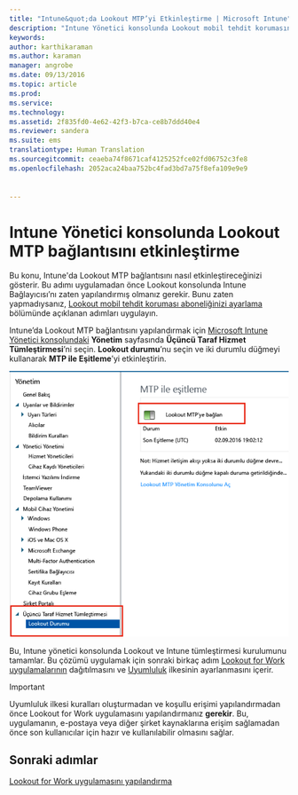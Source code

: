 ```yaml
---
title: "Intune&quot;da Lookout MTP’yi Etkinleştirme | Microsoft Intune"
description: "Intune Yönetici konsolunda Lookout mobil tehdit korumasını etkinleştirin."
keywords: 
author: karthikaraman
ms.author: karaman
manager: angrobe
ms.date: 09/13/2016
ms.topic: article
ms.prod: 
ms.service: 
ms.technology: 
ms.assetid: 2f835fd0-4e62-42f3-b7ca-ce8b7ddd40e4
ms.reviewer: sandera
ms.suite: ems
translationtype: Human Translation
ms.sourcegitcommit: ceaeba74f8671caf4125252fce02fd06752c3fe8
ms.openlocfilehash: 2052aca24baa752bc4fad3bd7a75f8efa109e9e9


---
```


# Intune Yönetici konsolunda Lookout MTP bağlantısını etkinleştirme
Bu konu, Intune'da Lookout MTP bağlantısını nasıl etkinleştireceğinizi gösterir. Bu adımı uygulamadan önce Lookout konsolunda Intune Bağlayıcısı’nı zaten yapılandırmış olmanız gerekir.  Bunu zaten yapmadıysanız, [Lookout mobil tehdit koruması aboneliğinizi ayarlama](set-up-your-subscription-with-lookout-mtp.md) bölümünde açıklanan adımları uygulayın.

Intune’da Lookout MTP bağlantısını yapılandırmak için [Microsoft Intune Yönetici konsolundaki](https://manage.microsoft.com) **Yönetim** sayfasında **Üçüncü Taraf Hizmet Tümleştirmesi**’ni seçin. **Lookout durumu**’nu seçin ve iki durumlu düğmeyi kullanarak **MTP ile Eşitleme**’yi etkinleştirin.

![Etkinleştirme iki durumlu düğme vurgulanmış şekilde Lookout eşitleme sayfasının ekran görüntüsü](../media/mtp/lookout-intune-synchronization.png)

Bu, Intune yönetici konsolunda Lookout ve Intune tümleştirmesi kurulumunu tamamlar.  Bu çözümü uygulamak için sonraki birkaç adım [Lookout for Work uygulamalarının](configure-and-deploy-lookout-for-work-apps.md) dağıtılmasını ve [Uyumluluk](enable-device-threat-protection-rule-in-compliance-policy.md) ilkesinin ayarlanmasını içerir.

>[!IMPORTANT]
> Uyumluluk ilkesi kuralları oluşturmadan ve koşullu erişimi yapılandırmadan önce Lookout for Work uygulamasını yapılandırmanız **gerekir**. Bu, uygulamanın, e-postaya veya diğer şirket kaynaklarına erişim sağlamadan önce son kullanıcılar için hazır ve kullanılabilir olmasını sağlar.
## Sonraki adımlar
[Lookout for Work uygulamasını yapılandırma ](configure-and-deploy-lookout-for-work-apps.md)



<!--HONumber=Sep16_HO4-->


